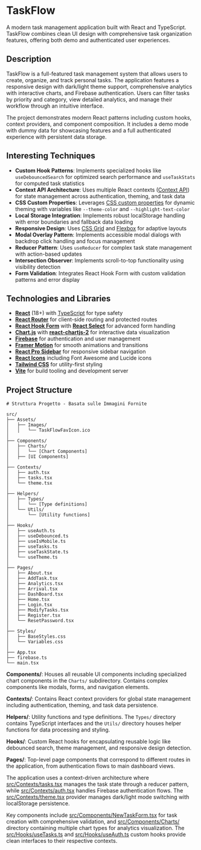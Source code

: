 # TaskFlow

A modern task management application built with React and TypeScript. TaskFlow combines clean UI design with comprehensive task organization features, offering both demo and authenticated user experiences.

## Description

TaskFlow is a full-featured task management system that allows users to create, organize, and track personal tasks. The application features a responsive design with dark/light theme support, comprehensive analytics with interactive charts, and Firebase authentication. Users can filter tasks by priority and category, view detailed analytics, and manage their workflow through an intuitive interface.

The project demonstrates modern React patterns including custom hooks, context providers, and component composition. It includes a demo mode with dummy data for showcasing features and a full authenticated experience with persistent data storage.

## Interesting Techniques

- **Custom Hook Patterns**: Implements specialized hooks like `useDebouncedSearch` for optimized search performance and `useTaskStats` for computed task statistics
- **Context API Architecture**: Uses multiple React contexts ([Context API](https://developer.mozilla.org/en-US/docs/Web/API/Context_API)) for state management across authentication, theming, and task data
- **CSS Custom Properties**: Leverages [CSS custom properties](https://developer.mozilla.org/en-US/docs/Web/CSS/Using_CSS_custom_properties) for dynamic theming with variables like `--theme-color` and `--highlight-text-color`
- **Local Storage Integration**: Implements robust localStorage handling with error boundaries and fallback data loading
- **Responsive Design**: Uses [CSS Grid](https://developer.mozilla.org/en-US/docs/Web/CSS/CSS_Grid_Layout) and [Flexbox](https://developer.mozilla.org/en-US/docs/Web/CSS/CSS_Flexible_Box_Layout) for adaptive layouts
- **Modal Overlay Pattern**: Implements accessible modal dialogs with backdrop click handling and focus management
- **Reducer Pattern**: Uses `useReducer` for complex task state management with action-based updates
- **Intersection Observer**: Implements scroll-to-top functionality using visibility detection
- **Form Validation**: Integrates React Hook Form with custom validation patterns and error display

## Technologies and Libraries

- **[React](https://react.dev/)** (18+) with [TypeScript](https://www.typescriptlang.org/) for type safety
- **[React Router](https://reactrouter.com/)** for client-side routing and protected routes
- **[React Hook Form](https://react-hook-form.com/)** with **[React Select](https://react-select.com/)** for advanced form handling
- **[Chart.js](https://www.chartjs.org/)** with **[react-chartjs-2](https://react-chartjs-2.js.org/)** for interactive data visualization
- **[Firebase](https://firebase.google.com/)** for authentication and user management
- **[Framer Motion](https://www.framer.com/motion/)** for smooth animations and transitions
- **[React Pro Sidebar](https://github.com/azouaoui-med/react-pro-sidebar)** for responsive sidebar navigation
- **[React Icons](https://react-icons.github.io/react-icons/)** including Font Awesome and Lucide icons
- **[Tailwind CSS](https://tailwindcss.com/)** for utility-first styling
- **[Vite](https://vitejs.dev/)** for build tooling and development server

## Project Structure

```
# Struttura Progetto - Basata sulle Immagini Fornite

src/
├── Assets/
│   ├── Images/
│   │   └── TaskFlowFavIcon.ico
│
├── Components/
│   ├── Charts/
│   │   └── [Chart Components]
│   ├── [UI Components]
│
├── Contexts/
│   ├── auth.tsx
│   ├── tasks.tsx
│   └── theme.tsx
│
├── Helpers/
│   ├── Types/
│   │   └── [Type definitions]
│   └── Utils/
│       └── [Utility functions]
│
├── Hooks/
│   ├── useAuth.ts
│   ├── useDebounced.ts
│   ├── useIsMobile.ts
│   ├── useTasks.ts
│   ├── useTaskState.ts
│   └── useTheme.ts
│
├── Pages/
│   ├── About.tsx
│   ├── AddTask.tsx
│   ├── Analytics.tsx
│   ├── Arrival.tsx
│   ├── DashBoard.tsx
│   ├── Home.tsx
│   ├── Login.tsx
│   ├── ModifyTasks.tsx
│   ├── Register.tsx
│   └── ResetPassword.tsx
│
├── Styles/
│   ├── BaseStyles.css
│   └── Variables.css
│
├── App.tsx
├── firebase.ts
└── main.tsx

```

**Components/**: Houses all reusable UI components including specialized chart components in the `Charts/` subdirectory. Contains complex components like modals, forms, and navigation elements.

**Contexts/**: Contains React context providers for global state management including authentication, theming, and task data persistence.

**Helpers/**: Utility functions and type definitions. The `Types/` directory contains TypeScript interfaces and the `Utils/` directory houses helper functions for data processing and styling.

**Hooks/**: Custom React hooks for encapsulating reusable logic like debounced search, theme management, and responsive design detection.

**Pages/**: Top-level page components that correspond to different routes in the application, from authentication flows to main dashboard views.

The application uses a context-driven architecture where [src/Contexts/tasks.tsx](src/Contexts/tasks.tsx) manages the task state through a reducer pattern, while [src/Contexts/auth.tsx](src/Contexts/auth.tsx) handles Firebase authentication flows. The [src/Contexts/theme.tsx](src/Contexts/theme.tsx) provider manages dark/light mode switching with localStorage persistence.

Key components include [src/Components/NewTaskForm.tsx](src/Components/NewTaskForm.tsx) for task creation with comprehensive validation, and [src/Components/Charts/](src/Components/Charts/) directory containing multiple chart types for analytics visualization. The [src/Hooks/useTasks.ts](src/Hooks/useTasks.ts) and [src/Hooks/useAuth.ts](src/Hooks/useAuth.ts) custom hooks provide clean interfaces to their respective contexts.
